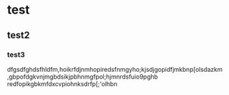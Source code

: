 # test
## test2
### test3
dfgsdfghdsfhldfm,hoikrfdjnmhopiredsfnmgyho;kjsdjgopidfjmkbnp[olsdazkm,gbpofdgkvnjmgbdsikjpbhnmgfpol;hjmnrdsfuio9pghb redfopikgbkmfdxcvpiohnksdrfp[;'olhbn
